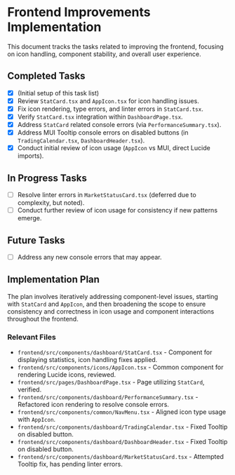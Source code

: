 # Frontend Improvements Implementation

This document tracks the tasks related to improving the frontend, focusing on icon handling, component stability, and overall user experience.

## Completed Tasks

- [x] (Initial setup of this task list)
- [x] Review `StatCard.tsx` and `AppIcon.tsx` for icon handling issues.
- [x] Fix icon rendering, type errors, and linter errors in `StatCard.tsx`.
- [x] Verify `StatCard.tsx` integration within `DashboardPage.tsx`.
- [x] Address `StatCard` related console errors (via `PerformanceSummary.tsx`).
- [x] Address MUI Tooltip console errors on disabled buttons (in `TradingCalendar.tsx`, `DashboardHeader.tsx`).
- [x] Conduct initial review of icon usage (`AppIcon` vs MUI, direct Lucide imports).

## In Progress Tasks

- [ ] Resolve linter errors in `MarketStatusCard.tsx` (deferred due to complexity, but noted).
- [ ] Conduct further review of icon usage for consistency if new patterns emerge.

## Future Tasks

- [ ] Address any new console errors that may appear.

## Implementation Plan

The plan involves iteratively addressing component-level issues, starting with `StatCard` and `AppIcon`, and then broadening the scope to ensure consistency and correctness in icon usage and component interactions throughout the frontend.

### Relevant Files

- `frontend/src/components/dashboard/StatCard.tsx` - Component for displaying statistics, icon handling fixes applied.
- `frontend/src/components/icons/AppIcon.tsx` - Common component for rendering Lucide icons, reviewed.
- `frontend/src/pages/DashboardPage.tsx` - Page utilizing `StatCard`, verified.
- `frontend/src/components/dashboard/PerformanceSummary.tsx` - Refactored icon rendering to resolve console errors.
- `frontend/src/components/common/NavMenu.tsx` - Aligned icon type usage with `AppIcon`.
- `frontend/src/components/dashboard/TradingCalendar.tsx` - Fixed Tooltip on disabled button.
- `frontend/src/components/dashboard/DashboardHeader.tsx` - Fixed Tooltip on disabled button.
- `frontend/src/components/dashboard/MarketStatusCard.tsx` - Attempted Tooltip fix, has pending linter errors. 